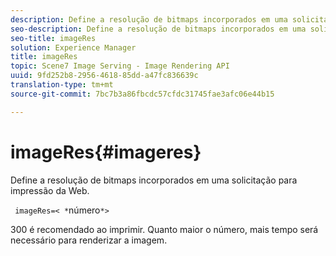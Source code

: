 ```yaml
---
description: Define a resolução de bitmaps incorporados em uma solicitação para impressão da Web.
seo-description: Define a resolução de bitmaps incorporados em uma solicitação para impressão da Web.
seo-title: imageRes
solution: Experience Manager
title: imageRes
topic: Scene7 Image Serving - Image Rendering API
uuid: 9fd252b8-2956-4618-85dd-a47fc836639c
translation-type: tm+mt
source-git-commit: 7bc7b3a86fbcdc57cfdc31745fae3afc06e44b15

---
```



# imageRes{#imageres}

Define a resolução de bitmaps incorporados em uma solicitação para impressão da Web.

` imageRes=< *`número`*>`

300 é recomendado ao imprimir. Quanto maior o número, mais tempo será necessário para renderizar a imagem.
